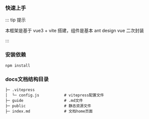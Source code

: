 ### 快速上手

::: tip 提示

本框架是基于 vue3 + vite 搭建，组件是基本 ant design vue 二次封装

:::

### 安装依赖

```bash:no-line-numbers
npm install
```

### docs文档结构目录
```
├─ .vitepress
│  └─ config.js           # vitepress配置文件
├─ guide                  # .md文件
├─ public                 # 静态资源文件
├─ index.md               # 文档home页面
```

